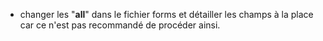 - changer les "__all__" dans le fichier forms et détailler les champs à la place car ce n'est pas recommandé de procéder ainsi.